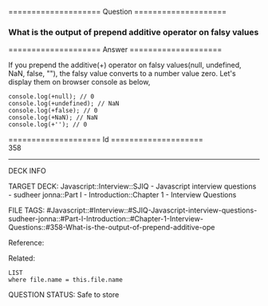 ==================== Question ====================  

### What is the output of prepend additive operator on falsy values  

==================== Answer ====================  

If you prepend the additive(+) operator on falsy values(null, undefined, NaN, false, ""), the falsy value converts to a number value zero. Let's display them on browser console as below,

<!-- codeblock-start -->
<pre><code class="hljs language-javascript"><span class="hljs-variable language_">console</span>.<span class="hljs-title function_">log</span>(+<span class="hljs-literal">null</span>); <span class="hljs-comment">// 0</span>
<span class="hljs-variable language_">console</span>.<span class="hljs-title function_">log</span>(+<span class="hljs-literal">undefined</span>); <span class="hljs-comment">// NaN</span>
<span class="hljs-variable language_">console</span>.<span class="hljs-title function_">log</span>(+<span class="hljs-literal">false</span>); <span class="hljs-comment">// 0</span>
<span class="hljs-variable language_">console</span>.<span class="hljs-title function_">log</span>(+<span class="hljs-title class_">NaN</span>); <span class="hljs-comment">// NaN</span>
<span class="hljs-variable language_">console</span>.<span class="hljs-title function_">log</span>(+<span class="hljs-string">''</span>); <span class="hljs-comment">// 0</span>
</code></pre>
<!-- codeblock-end -->

==================== Id ====================  
358

---

DECK INFO

TARGET DECK: Javascript::Interview::SJIQ - Javascript interview questions - sudheer jonna::Part I - Introduction::Chapter 1 - Interview Questions

FILE TAGS: #Javascript::#Interview::#SJIQ-Javascript-interview-questions-sudheer-jonna::#Part-I-Introduction::#Chapter-1-Interview-Questions::#358-What-is-the-output-of-prepend-additive-ope

Reference:

Related:

```dataview
LIST
where file.name = this.file.name
```

QUESTION STATUS: Safe to store
